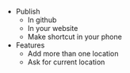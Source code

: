 - Publish
	+ In github
	+ In your website
	+ Make shortcut in your phone
- Features
	+ Add more than one location
	+ Ask for current location